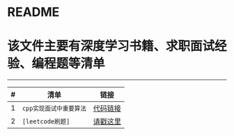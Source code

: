 README
===========================
# 该文件主要有深度学习书籍、求职面试经验、编程题等清单

****

|#|清单|链接|
|---|----|-----|
|1|`cpp实现面试中重要算法`|[代码链接](https://github.com/computervisionlearner/CppCode)|
|2|`[leetcode刷题]`|[请戳这里](https://github.com/computervisionlearner/leetcode)|


